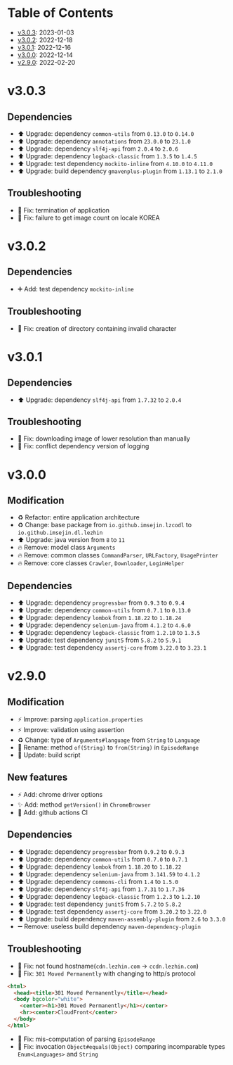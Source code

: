 # Table of Contents

- [v3.0.3](#v303): 2023-01-03
- [v3.0.2](#v302): 2022-12-18
- [v3.0.1](#v301): 2022-12-16
- [v3.0.0](#v300): 2022-12-14
- [v2.9.0](#v290): 2022-02-20

# v3.0.3

## Dependencies

- ⬆️ Upgrade: dependency `common-utils` from `0.13.0` to `0.14.0`
- ⬆️ Upgrade: dependency `annotations` from `23.0.0` to `23.1.0`
- ⬆️ Upgrade: dependency `slf4j-api` from `2.0.4` to `2.0.6`
- ⬆️ Upgrade: dependency `logback-classic` from `1.3.5` to `1.4.5`
- ⬆️ Upgrade: test dependency `mockito-inline` from `4.10.0` to `4.11.0`
- ⬆️ Upgrade: build dependency `gmavenplus-plugin` from `1.13.1` to `2.1.0`

## Troubleshooting

- 🐞 Fix: termination of application
- 🐞 Fix: failure to get image count on locale KOREA

# v3.0.2

## Dependencies

- ➕ Add: test dependency `mockito-inline`

## Troubleshooting

- 🐞 Fix: creation of directory containing invalid character

# v3.0.1

## Dependencies

- ⬆️ Upgrade: dependency `slf4j-api` from `1.7.32` to `2.0.4`

## Troubleshooting

- 🐞 Fix: downloading image of lower resolution than manually
- 🐞 Fix: conflict dependency version of logging 

# v3.0.0

## Modification

- ♻️ Refactor: entire application architecture
- ♻️ Change: base package from `io.github.imsejin.lzcodl` to `io.github.imsejin.dl.lezhin`
- ⬆️ Upgrade: java version from `8` to `11`
- 🔥 Remove: model class `Arguments`
- 🔥 Remove: common classes `CommandParser`, `URLFactory`, `UsagePrinter`
- 🔥 Remove: core classes `Crawler`, `Downloader`, `LoginHelper`

## Dependencies

- ⬆️ Upgrade: dependency `progressbar` from `0.9.3` to `0.9.4`
- ⬆️ Upgrade: dependency `common-utils` from `0.7.1` to `0.13.0`
- ⬆️ Upgrade: dependency `lombok` from `1.18.22` to `1.18.24`
- ⬆️ Upgrade: dependency `selenium-java` from `4.1.2` to `4.6.0`
- ⬆️ Upgrade: dependency `logback-classic` from `1.2.10` to `1.3.5`
- ⬆️ Upgrade: test dependency `junit5` from `5.8.2` to `5.9.1`
- ⬆️ Upgrade: test dependency `assertj-core` from `3.22.0` to `3.23.1`

# v2.9.0

## Modification

- ⚡️ Improve: parsing `application.properties`
- ⚡️ Improve: validation using assertion
- ♻️ Change: type of `Arguments#language` from `String` to `Language`
- 🚚 Rename: method `of(String)` to `from(String)` in `EpisodeRange`
- 🔧 Update: build script

## New features

- ⚡️ Add: chrome driver options
- ✨ Add: method `getVersion()` in `ChromeBrowser`
- 👷 Add: github actions CI

## Dependencies

- ⬆️ Upgrade: dependency `progressbar` from `0.9.2` to `0.9.3`
- ⬆️ Upgrade: dependency `common-utils` from `0.7.0` to `0.7.1`
- ⬆️ Upgrade: dependency `lombok` from `1.18.20` to `1.18.22`
- ⬆️ Upgrade: dependency `selenium-java` from `3.141.59` to `4.1.2`
- ⬆️ Upgrade: dependency `commons-cli` from `1.4` to `1.5.0`
- ⬆️ Upgrade: dependency `slf4j-api` from `1.7.31` to `1.7.36`
- ⬆️ Upgrade: dependency `logback-classic` from `1.2.3` to `1.2.10`
- ⬆️ Upgrade: test dependency `junit5` from `5.7.2` to `5.8.2`
- ⬆️ Upgrade: test dependency `assertj-core` from `3.20.2` to `3.22.0`
- ⬆️ Upgrade: build dependency `maven-assembly-plugin` from `2.6` to `3.3.0`
- ➖ Remove: useless build dependency `maven-dependency-plugin`

## Troubleshooting

- 🐞 Fix: not found hostname(`cdn.lezhin.com` -> `ccdn.lezhin.com`)
- 🐞 Fix: `301 Moved Permanently` with changing to http/s protocol

```html
<html>
  <head><title>301 Moved Permanently</title></head>
  <body bgcolor="white">
    <center><h1>301 Moved Permanently</h1></center>
    <hr><center>CloudFront</center>
  </body>
</html>
```

- 🐞 Fix: mis-computation of parsing `EpisodeRange`
- 🐞 Fix: invocation `Object#equals(Object)` comparing incomparable types `Enum<Languages>` and `String`
